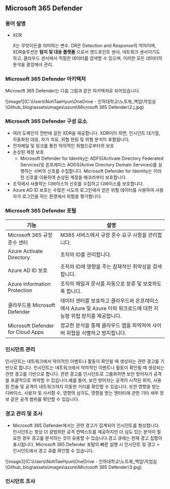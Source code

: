 ## Microsoft 365 Defender

### 용어 설명

* XDR

  X는 무엇이든을 의미하는 변수. DR은 Detection and Response의 약자이며, XDR솔루션은 **탐지 및 대응 플랫폼** 으로서 엔드포인트 센서, 네트워크 센서이기도 하고, 클라우드 센서에서 적절한 데이터를 검색할 수 있으며, 이러한 모든 데이터의 분석을 중앙에서 관리.

### Microsoft 365 Defender 아키텍처

Microsoft 365 Defender는 다음 그림과 같은 아키텍처로 되어있습니다.

![image1](C:\Users\NohTaeHyun\OneDrive - 인하대학교\노트북_백업\작업실\Github_blog\assets\images\azure\Microsoft 365 Defender\2.j.jpg)

### Microsoft 365 Defender 구성 요소

* 여러 도메인의 전반에 걸친 XDR을 제공합니다. XDR이라 하면, 인시던트 대기열, 자동화된 대응, 자가 치유, 위협 헌팅 및 위협 분석이 포함됩니다.
* 전자메일 및 링크를 통한 악의적인 위협으로부터의 보호
* 손상된 계정 보호
  * Microsoft Defender for Identity는 ADFS(Activate Directory Federated Services)및 온프레미스 ADDS(Active Directory Domain Services)를 실행하는 서버의 신호를 수집합니다. Microsoft Defender for Identity는 이러한 신호를 이용하여 손상된 계정을 해코러부터 보호합니다.
* 조직에서 사용하는 디바이스의 신호를 수집하고 디바이스를 보호합니다.
* Azure AD ID 보호는 수많은 시도의 로그인에서 얻은 위험 데이터를 사용하여 사용자가 로그인을 하는 환경에서 위험을 평가합니다.

### Microsoft 365 Defender 포털

| 기능                              | 설명                                                         |
| --------------------------------- | ------------------------------------------------------------ |
| Microsoft 365 규정 준수 센터      | M365 서비스에서 규정 준수 요구 사항을 관리합니다.            |
| Azure Activate Directory          | 조직의 ID를 관리합니다.                                      |
| Azure AD ID 보호                  | 조직의 ID에 영향을 주는 잠재적인 취약성을 검색합니다.        |
| Azure Information Protection      | 조직의 메일과 문서를 자동으로 분류 및 보호하도록 합니다.     |
| 클라우드용 Microsoft Defender     | 데이터 센터를 보호하고 클라우드와 온프레미스에서 Azure 및 Azure 이외 워크로드에 대한 지능형 위협 방지를 제공합니다. |
| Microsoft Defender for Cloud Apps | 정교한 분석을 통해 클라우드 앱을 파악하여 사이버 위협을 식별하고 방지합니다. |

### 인시던트 관리

 인시던트는 네트워크에서 악의적인 이벤트나 활동이 확인될 때 생성되는 관련 경고를 기반으로 합니다.  인시던트는 네트워크에서 악의적인 이벤트나 활동이 확인될 때 생성되는 관련 경고를 기반으로 합니다. 관련 경고를 인시던트로 그룹화하면 보안 방어자가 공격을 포괄적으로 파악할 수 있습니다.예를 들어, 보안 방어자는 공격이 시작된 위치, 사용된 전술 및 공격이 네트워크까지 이동한 거리를 확인할 수 있습니다. 또한 영향을 받는 디바이스, 사용자 및 사서함 수, 영향의 심각도, 영향을 받는 엔터티에 관한 기타 세부 정보 같은 공격 범위를 확인할 수 있습니다.

### 경고 관리 및 조사

* Microsoft 365 Defender에서는 관련 경고가 집계되어 인시던트를 형성합니다. 인시던트는 항상 더 광범위한 공격 컨텍스트를 제공하지만 더 심도 있는 분석이 필요한 경우 경고를 분석하는 것이 유용할 수 있습니다.경고 큐에는 현재 경고 집합이 표시됩니다. Microsoft 365 Defender 포털의 빠른 실행 시 인시던트 및 경고 > 인시던트에서 경고 큐를 확인할 수 있습니다.

![image3](C:\Users\NohTaeHyun\OneDrive - 인하대학교\노트북_백업\작업실\Github_blog\assets\images\azure\Microsoft 365 Defender\3.jpg)



### 인시던트 조사